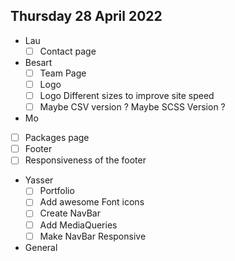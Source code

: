 ## Thursday 28 April 2022 ##
- Lau
  - [ ] Contact page
- Besart
  - [ ] Team Page
  - [ ] Logo
  - [ ] Logo Different sizes to improve site speed
  - [ ] Maybe CSV version ? Maybe SCSS Version ?
- Mo 
 - [ ] Packages page
 - [ ] Footer
 - [ ] Responsiveness of the footer
- Yasser
  - [ ] Portfolio
  - [ ] Add awesome Font icons
  - [ ] Create NavBar
  - [ ] Add MediaQueries
  - [ ] Make NavBar Responsive
- General